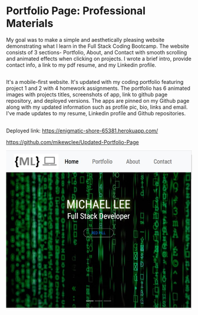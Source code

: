 # Portfolio Page: Professional Materials

My goal was to make a simple and aesthetically pleasing website demonstrating what I learn in the Full Stack Coding Bootcamp.  The website consists of 3 sections- Portfolio, About, and Contact with smooth scrolling and animated effects when clicking on projects.  I wrote a brief intro, provide contact info, a link to my pdf resume, and my Linkedin profile.

## 

It's a mobile-first website.  It's updated with my coding portfolio featuring project 1 and 2 with 4 homework assignments. The portfolio has 6 animated images with projects titles, screenshots of app, link to github page repository, and deployed versions. The apps are pinned on my Github page along with my updated information such as profile pic, bio, links and email. 
I've made updates to my resume, Linkedin profile and Github repositories.

## 
Deployed link: https://enigmatic-shore-65381.herokuapp.com/

https://github.com/mikewclee/Updated-Portfolio-Page


![AppScreenshot](public/assets/images/UpdatedPortfolio.jpg)